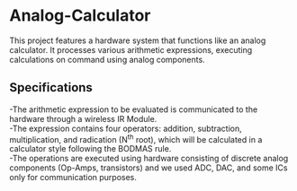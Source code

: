 # Analog-Calculator
This project features a hardware system that functions like an analog calculator. It processes various arithmetic expressions, executing calculations on command using analog components.
## Specifications
-The arithmetic expression to be evaluated is communicated to the hardware through a wireless IR Module.                                                                       
-The expression contains four operators: addition, subtraction, multiplication, and radication (N<sup>th</sup> root), which will be calculated in a calculator style following the BODMAS rule.\
-The operations are executed using hardware consisting of discrete analog components (Op-Amps, transistors) and we used ADC, DAC, and some ICs only for communication purposes.
